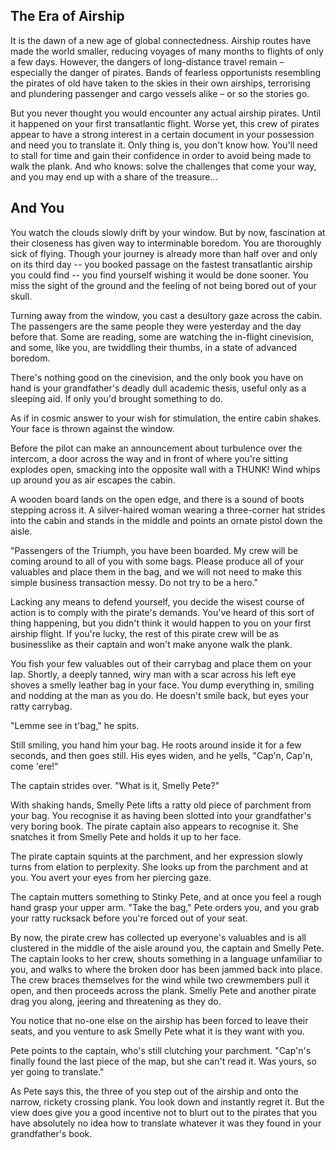 ## The Era of Airship

It is the dawn of a new age of global connectedness. Airship routes have made the world smaller, reducing voyages of many months to flights of only a few days. However, the dangers of long-distance travel remain – especially the danger of pirates. Bands of fearless opportunists resembling the pirates of old have taken to the skies in their own airships, terrorising and plundering passenger and cargo vessels alike – or so the stories go.

But you never thought you would encounter any actual airship pirates. Until it happened on your first transatlantic flight. Worse yet, this crew of pirates appear to have a strong interest in a certain document in your possession and need you to translate it. Only thing is, you don't know how. You'll need to stall for time and gain their confidence in order to avoid being made to walk the plank. And who knows: solve the challenges that come your way, and you may end up with a share of the treasure...

## And You

You watch the clouds slowly drift by your window. But by now, fascination at their closeness has given way to interminable boredom. You are thoroughly sick of flying. Though your journey is already more than half over and only on its third day -- you booked passage on the fastest transatlantic airship you could find -- you find yourself wishing it would be done sooner. You miss the sight of the ground and the feeling of not being bored out of your skull.

Turning away from the window, you cast a desultory gaze across the cabin. The passengers are the same people they were yesterday and the day before that. Some are reading, some are watching the in-flight cinevision, and some, like you, are twiddling their thumbs, in a state of advanced boredom.

There's nothing good on the cinevision, and the only book you have on hand is your grandfather's deadly dull academic thesis, useful only as a sleeping aid. If only you'd brought something to do.

As if in cosmic answer to your wish for stimulation, the entire cabin shakes. Your face is thrown against the window.

Before the pilot can make an announcement about turbulence over the intercom, a door across the way and in front of where you're sitting explodes open, smacking into the opposite wall with a THUNK! Wind whips up around you as air escapes the cabin.

A wooden board lands on the open edge, and there is a sound of boots stepping across it. A silver-haired woman wearing a three-corner hat strides into the cabin and stands in the middle and points an ornate pistol down the aisle.

"Passengers of the Triumph, you have been boarded. My crew will be coming around to all of you with some bags. Please produce all of your valuables and place them in the bag, and we will not need to make this simple business transaction messy. Do not try to be a hero."

Lacking any means to defend yourself, you decide the wisest course of action is to comply with the pirate's demands. You've heard of this sort of thing happening, but you didn't think it would happen to you on your first airship flight. If you're lucky, the rest of this pirate crew will be as businesslike as their captain and won't make anyone walk the plank.

You fish your few valuables out of their carrybag and place them on your lap. Shortly, a deeply tanned, wiry man with a scar across his left eye shoves a smelly leather bag in your face. You dump everything in, smiling and nodding at the man as you do. He doesn't smile back, but eyes your ratty carrybag.

"Lemme see in t'bag," he spits.

Still smiling, you hand him your bag. He roots around inside it for a few seconds, and then goes still. His eyes widen, and he yells, "Cap'n, Cap'n, come 'ere!"

The captain strides over. "What is it, Smelly Pete?"

With shaking hands, Smelly Pete lifts a ratty old piece of parchment from your bag. You recognise it as having been slotted into your grandfather's very boring book. The pirate captain also appears to recognise it. She snatches it from Smelly Pete and holds it up to her face.

The pirate captain squints at the parchment, and her expression slowly turns from elation to perplexity. She looks up from the parchment and at you. You avert your eyes from her piercing gaze.

The captain mutters something to Stinky Pete, and at once you feel a rough hand grasp your upper arm. "Take the bag," Pete orders you, and you grab your ratty rucksack before you're forced out of your seat.

By now, the pirate crew has collected up everyone's valuables and is all clustered in the middle of the aisle around you, the captain and Smelly Pete. The captain looks to her crew, shouts something in a language unfamiliar to you, and walks to where the broken door has been jammed back into place. The crew braces themselves for the wind while two crewmembers pull it open, and then proceeds across the plank. Smelly Pete and another pirate drag you along, jeering and threatening as they do.

You notice that no-one else on the airship has been forced to leave their seats, and you venture to ask Smelly Pete what it is they want with you.

Pete points to the captain, who's still clutching your parchment. "Cap'n's finally found the last piece of the map, but she can't read it. Was yours, so yer going to translate."

As Pete says this, the three of you step out of the airship and onto the narrow, rickety crossing plank. You look down and instantly regret it. But the view does give you a good incentive not to blurt out to the pirates that you have absolutely no idea how to translate whatever it was they found in your grandfather's book.
